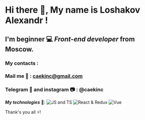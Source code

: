 # Hi there 👋, My name is **Loshakov Alexandr** !
## I'm beginner 💻 *Front-end developer* from Moscow.
### My contacts :
### Mail me 📩 : caekinc@gmail.com
### Telegram 📲 and instagram 📷 : @caekinc

***My technologies*** 💾: 
![JS and TS](https://img.shields.io/badge/-JavaScript%20%26%20TypeScript-blue)
![React & Redux](https://img.shields.io/badge/-React%20and%20Redux-blue?style=for-the-badge&logo=appveyor)
![Vue](https://img.shields.io/badge/-VUE-brightgreen)

Thank's you all ⚡!  
